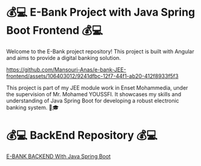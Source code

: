 # 💰💻 E-Bank Project with Java Spring Boot Frontend 💰💻

Welcome to the E-Bank project repository! This project is built with Angular and aims to provide a digital banking solution. 


https://github.com/Mansouri-Anas/e-bank-JEE-frontend/assets/106403012/9241dfbc-12f7-44f1-ab20-412f8933f5f3



This project is part of my JEE module work in Enset Mohammedia, under the supervision of Mr. Mohamed YOUSSFI. It showcases my skills and understanding of Java Spring Boot for developing a robust electronic banking system. 💼🎓

 # 💰💻 BackEnd Repository 💰💻
[E-BANK BACKEND With Java Spring Boot ](https://github.com/Mansouri-Anas/e-bank-JEE-backend)
